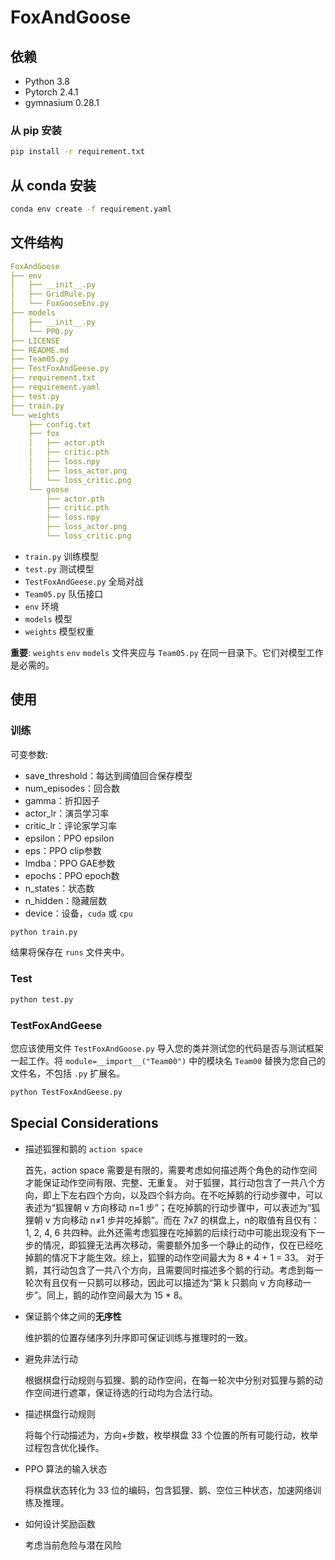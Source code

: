 # FoxAndGoose

## 依赖

- Python 3.8
- Pytorch 2.4.1
- gymnasium 0.28.1

### 从 pip 安装

```bash
pip install -r requirement.txt
```

## 从 conda 安装

```bash
conda env create -f requirement.yaml
```

## 文件结构

```yaml
FoxAndGoose
├── env
│   ├── __init__.py
│   ├── GridRule.py
│   └── FoxGooseEnv.py
├── models
│   ├── __init__.py
│   └── PPO.py
├── LICENSE
├── README.md
├── Team05.py
├── TestFoxAndGeese.py
├── requirement.txt
├── requirement.yaml
├── test.py
├── train.py
└── weights
    ├── config.txt
    ├── fox
    │   ├── actor.pth
    │   ├── critic.pth
    │   ├── loss.npy
    │   ├── loss_actor.png
    │   └── loss_critic.png
    └── goose
        ├── actor.pth
        ├── critic.pth
        ├── loss.npy
        ├── loss_actor.png
        └── loss_critic.png
```

- `train.py` 训练模型
- `test.py` 测试模型
- `TestFoxAndGeese.py` 全局对战
- `Team05.py` 队伍接口
- `env` 环境
- `models` 模型
- `weights` 模型权重

**重要**: `weights` `env` `models` 文件夹应与 `Team05.py` 在同一目录下。它们对模型工作是必需的。

## 使用

### 训练

可变参数:

- save_threshold：每达到阈值回合保存模型
- num_episodes：回合数
- gamma：折扣因子
- actor_lr：演员学习率
- critic_lr：评论家学习率
- epsilon：PPO epsilon
- eps：PPO clip参数
- lmdba：PPO GAE参数
- epochs：PPO epoch数
- n_states：状态数
- n_hidden：隐藏层数
- device：设备，`cuda` 或 `cpu`

```bash
python train.py
```

结果将保存在 `runs` 文件夹中。

### Test

```bash
python test.py
```

### TestFoxAndGeese

您应该使用文件 `TestFoxAndGoose.py` 导入您的类并测试您的代码是否与测试框架一起工作。将 `module=__import__("Team00")` 中的模块名 `Team00` 替换为您自己的文件名，不包括 `.py` 扩展名。

```bash
python TestFoxAndGeese.py
```

## Special Considerations

- 描述狐狸和鹅的 `action space`

    首先，action space 需要是有限的，需要考虑如何描述两个角色的动作空间才能保证动作空间有限、完整、无重复。
    对于狐狸，其行动包含了一共八个方向，即上下左右四个方向，以及四个斜方向。在不吃掉鹅的行动步骤中，可以表述为“狐狸朝 v 方向移动 n=1 步”；在吃掉鹅的行动步骤中，可以表述为“狐狸朝 v 方向移动 n≠1 步并吃掉鹅”。而在 7x7 的棋盘上，n的取值有且仅有：1, 2, 4, 6 共四种。此外还需考虑狐狸在吃掉鹅的后续行动中可能出现没有下一步的情况，即狐狸无法再次移动，需要额外加多一个静止的动作，仅在已经吃掉鹅的情况下才能生效。综上，狐狸的动作空间最大为 8 * 4 + 1 = 33。
    对于鹅，其行动包含了一共八个方向，且需要同时描述多个鹅的行动。考虑到每一轮次有且仅有一只鹅可以移动，因此可以描述为“第 k 只鹅向 v 方向移动一步”。同上，鹅的动作空间最大为 15 * 8。

- 保证鹅个体之间的**无序性**

    维护鹅的位置存储序列升序即可保证训练与推理时的一致。

- 避免非法行动

    根据棋盘行动规则与狐狸、鹅的动作空间，在每一轮次中分别对狐狸与鹅的动作空间进行遮罩，保证待选的行动均为合法行动。

- 描述棋盘行动规则

    将每个行动描述为，方向+步数，枚举棋盘 33 个位置的所有可能行动，枚举过程包含优化操作。

- PPO 算法的输入状态

    将棋盘状态转化为 33 位的编码，包含狐狸、鹅、空位三种状态，加速网络训练及推理。

- 如何设计奖励函数

    考虑当前危险与潜在风险
